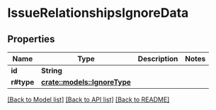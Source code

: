 # IssueRelationshipsIgnoreData

## Properties

Name | Type | Description | Notes
------------ | ------------- | ------------- | -------------
**id** | **String** |  | 
**r#type** | [**crate::models::IgnoreType**](IgnoreType.md) |  | 

[[Back to Model list]](../README.md#documentation-for-models) [[Back to API list]](../README.md#documentation-for-api-endpoints) [[Back to README]](../README.md)


